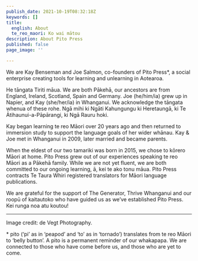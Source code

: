 ```yaml
---
publish_date: 2021-10-19T08:32:18Z
keywords: []
title:
  english: About
  te_reo_maori: Ko wai mātou
description: About Pito Press
published: false
page_image: ''

---
```

We are Kay Benseman and Joe Salmon, co-founders of Pito Press*, a social enterprise creating tools for learning and unlearning in Aotearoa.

He tāngata Tiriti māua. We are both Pākehā, our ancestors are from England, Ireland, Scotland, Spain and Germany. Joe (he/him/ia) grew up in Napier, and Kay (she/her/ia) in Whanganui. We acknowledge the tāngata whenua of these rohe. Ngā mihi ki Ngāti Kahungungu ki Heretaungā, ki Te Ātihaunui-a-Pāpārangi, ki Ngā Rauru hoki.

Kay began learning te reo Māori over 20 years ago and then returned to immersion study to support the language goals of her wider whānau. Kay & Joe met in Whanganui in 2009, later married and became parents.

When the eldest of our two tamariki was born in 2015, we chose to kōrero Māori at home. Pito Press grew out of our experiences speaking te reo Māori as a Pākehā family. While we are not yet fluent, we are both committed to our ongoing learning, ā, kei te ako tonu māua. Pito Press contracts Te Taura Whiri registered translators for Māori language publications.

We are grateful for the support of The Generator, Thrive Whanganui and our roopū of kaitautoko who have guided us as we’ve established Pito Press. Kei runga noa atu koutou!

***

Image credit: de Vegt Photography.

\* pito (‘pi’ as in ‘peapod’ and ‘to’ as in ‘tornado’) translates from te reo Māori to ‘belly button’. A pito is a permanent reminder of our whakapapa. We are connected to those who have come before us, and those who are yet to come.